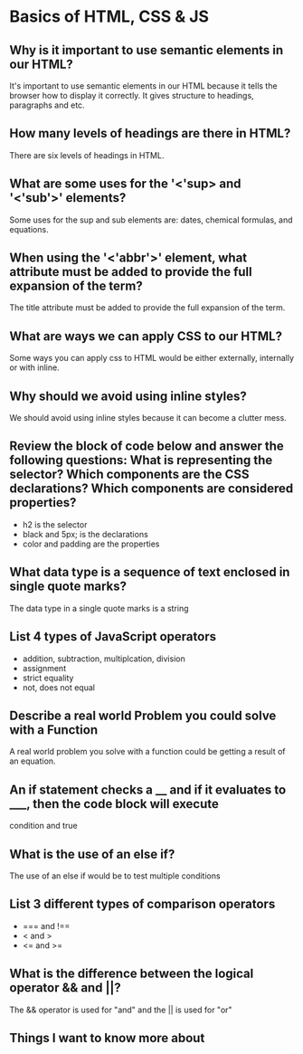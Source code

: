 # Basics of HTML, CSS & JS

## Why is it important to use semantic elements in our HTML?

It's important to use semantic elements in our HTML because it tells the browser how to display it correctly. It gives structure to headings, paragraphs and etc.

## How many levels of headings are there in HTML?

There are six levels of headings in HTML.

## What are some uses for the '<'sup> and '<'sub'>' elements?

Some uses for the sup and sub elements are: dates, chemical formulas, and equations.

## When using the '<'abbr'>' element, what attribute must be added to provide the full expansion of the term?

The title attribute must be added to provide the full expansion of the term.

## What are ways we can apply CSS to our HTML?

Some ways you can apply css to HTML would be either externally, internally or with inline.

## Why should we avoid using inline styles?

We should avoid using inline styles because it can become a clutter mess.

## Review the block of code below and answer the following questions: What is representing the selector? Which components are the CSS declarations? Which components are considered properties?

- h2 is the selector
- black and 5px; is the declarations
- color and padding are the properties

## What data type is a sequence of text enclosed in single quote marks?

The data type in a single quote marks is a string

## List 4 types of JavaScript operators

- addition, subtraction, multiplcation, division
- assignment
- strict equality
- not, does not equal

## Describe a real world Problem you could solve with a Function

A real world problem you solve with a function could be getting a result of an equation.

## An if statement checks a __ and if it evaluates to ___, then the code block will execute

condition and true

## What is the use of an else if?

The use of an else if would be to test multiple conditions

## List 3 different types of comparison operators

- === and !==
- < and >
- <= and >=

## What is the difference between the logical operator && and ||?

The && operator is used for "and" and the || is used for "or"

## Things I want to know more about
